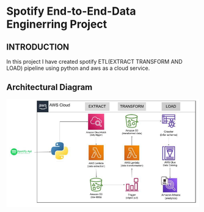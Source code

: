 # Spotify End-to-End-Data Enginerring Project
## INTRODUCTION
In this project I have created spotify ETL(EXTRACT TRANSFORM AND LOAD) pipeline using python and aws as a cloud service.

## Architectural Diagram
![This is the architectural diagram of the project](https://github.com/amitnov525/spotify-end-to-end-data-enginerring-project/blob/main/architectural_diagram.jpg)

